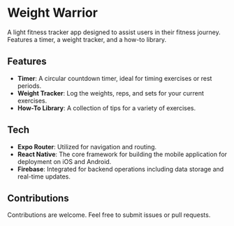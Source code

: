 # Weight Warrior

A light fitness tracker app designed to assist users in their fitness journey. Features a timer, a weight tracker, and a how-to library.

## Features
- **Timer**: A circular countdown timer, ideal for timing exercises or rest periods.
- **Weight Tracker**: Log the weights, reps, and sets for your current exercises.
- **How-To Library**: A collection of tips for a variety of exercises.

## Tech
- **Expo Router**: Utilized for navigation and routing.
- **React Native**: The core framework for building the mobile application for deployment on iOS and Android.
- **Firebase**: Integrated for backend operations including data storage and real-time updates.

## Contributions
Contributions are welcome. Feel free to submit issues or pull requests.
